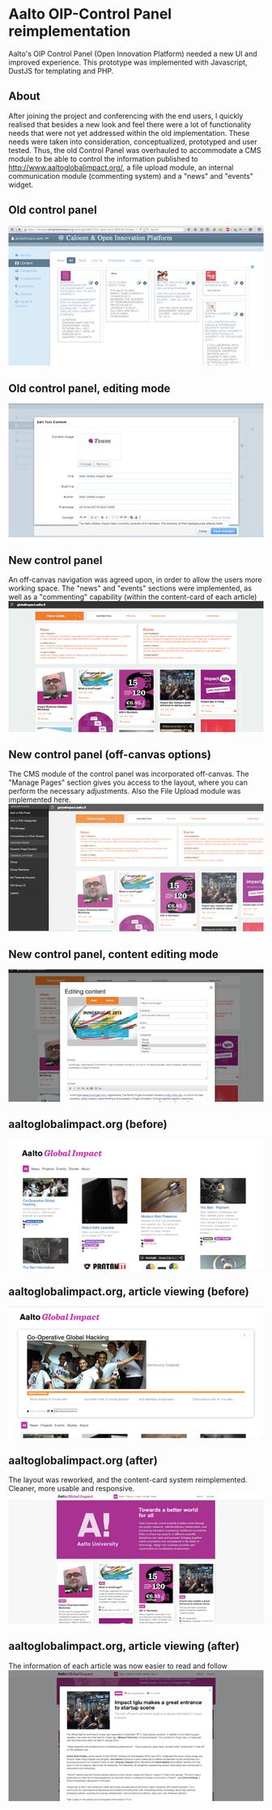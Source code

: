 # Aalto OIP-Control Panel reimplementation
Aalto's OIP Control Panel (Open Innovation Platform) needed a new UI and improved experience. This prototype was implemented with Javascript, DustJS for templating and PHP.

About
-----
After joining the project and conferencing with the end users,  I quickly realised that besides a new look and feel there were a lot of functionality needs that were not yet addressed within the old implementation. These needs were taken into consideration, conceptualized, prototyped and user tested. Thus, the old Control Panel was overhauled to accommodate a CMS module to be able to control the information published to http://www.aaltoglobalimpact.org/, a file upload module, an internal communication module (commenting system) and a "news" and "events" widget. 

Old control panel
-----
![cpold](images/cpbefore.png)

Old control panel, editing mode
-----
![cpediting](images/cpediting-before.png)

New control panel
-----
An off-canvas navigation was agreed upon, in order to allow the users more working space. The "news" and "events" sections were implemented, as well as a "commenting" capability (within the content-card of each article)
![cpnew](images/newcp.png)

New control panel (off-canvas options)
-----
The CMS module of the control panel was incorporated off-canvas. The "Manage Pages" section gives you access to the layout, where you can perform the necessary adjustments. Also the File Upload module was implemented here. 
![cpoffcanvas](images/newcpffcanvas.png)

New control panel, content editing mode
-----
![cpediting](images/newcpcontentediting.png)

aaltoglobalimpact.org (before)
-----
![agibefore](images/publicbefore.png)

aaltoglobalimpact.org, article viewing (before)
-----
![agiarticle](images/publicbeforearticle.png)

aaltoglobalimpact.org (after)
-----
The layout was reworked, and the content-card system reimplemented. Cleaner, more usable and responsive.
![agiafter](images/publicnew.png)

aaltoglobalimpact.org, article viewing (after)
-----
The information of each article was now easier to read and follow
![agiarticleafter](images/publicnewarticle.png)

